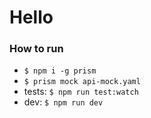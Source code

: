 # Hello

### How to run
- `$ npm i -g prism`
- `$ prism mock api-mock.yaml`
- tests: `$ npm run test:watch`
- dev: `$ npm run dev`
